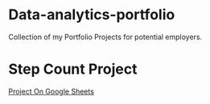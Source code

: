 # Data-analytics-portfolio
Collection of my Portfolio Projects for potential employers.

# Step Count Project
[Project On Google Sheets]("https://docs.google.com/spreadsheets/d/1pHcWUKjbum978-fhWaMrSjbzpzMWPKDl0n3EsFn_4go/edit#gid=1128536580")
